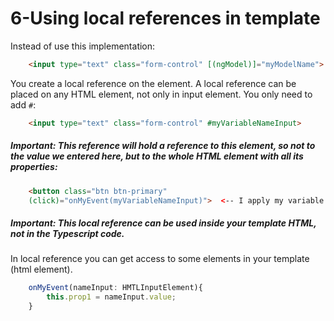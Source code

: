 # 6-Using local references in template
Instead of use this implementation:
```html
    <input type="text" class="form-control" [(ngModel)]="myModelName">
```

You create a local reference on the element. A local reference can be placed on any HTML element, not only in input element. You only need to add ```#```:
```html
    <input type="text" class="form-control" #myVariableNameInput>
````
##### Important: This reference will hold a reference to this element, so not to the value we entered here, but to the whole HTML element with all its properties:
```html
    <button class="btn btn-primary"
    (click)="onMyEvent(myVariableNameInput)">  <-- I apply my variable I defined in input element, in my event button>
```
##### Important: This local reference can be used inside your template HTML, not in the Typescript code.
In local reference you can get access to some elements in your template (html element).
```ts
    onMyEvent(nameInput: HMTLInputElement){
        this.prop1 = nameInput.value;
    }
```
